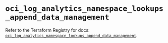# `oci_log_analytics_namespace_lookups_append_data_management`

Refer to the Terraform Registry for docs: [`oci_log_analytics_namespace_lookups_append_data_management`](https://registry.terraform.io/providers/hashicorp/oci/7.19.0/docs/resources/log_analytics_namespace_lookups_append_data_management).
